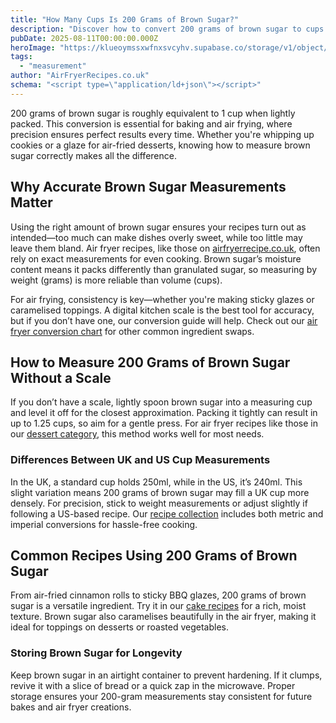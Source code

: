 ```yaml
---
title: "How Many Cups Is 200 Grams of Brown Sugar?"
description: "Discover how to convert 200 grams of brown sugar to cups for perfect baking every time. Get accurate measurements and air fryer-friendly tips!"
pubDate: 2025-08-11T00:00:00.000Z
heroImage: "https://klueoymssxwfnxsvcyhv.supabase.co/storage/v1/object/public/md/how-many-cups-is-200-grams-of-brown-sugar-ff9d7858.png"
tags:
  - "measurement"
author: "AirFryerRecipes.co.uk"
schema: "<script type=\"application/ld+json\"></script>"
---
```


<p>200 grams of brown sugar is roughly equivalent to 1 cup when lightly packed. This conversion is essential for baking and air frying, where precision ensures perfect results every time. Whether you're whipping up cookies or a glaze for air-fried desserts, knowing how to measure brown sugar correctly makes all the difference.</p>  

<h2>Why Accurate Brown Sugar Measurements Matter</h2>  
<p>Using the right amount of brown sugar ensures your recipes turn out as intended—too much can make dishes overly sweet, while too little may leave them bland. Air fryer recipes, like those on <a href=https://www.airfryerrecipe.co.uk/>airfryerrecipe.co.uk</a>, often rely on exact measurements for even cooking. Brown sugar’s moisture content means it packs differently than granulated sugar, so measuring by weight (grams) is more reliable than volume (cups).</p>  

<p>For air frying, consistency is key—whether you're making sticky glazes or caramelised toppings. A digital kitchen scale is the best tool for accuracy, but if you don’t have one, our conversion guide will help. Check out our <a href=https://www.airfryerrecipe.co.uk/air-fryer-conversion-chart>air fryer conversion chart</a> for other common ingredient swaps.</p>  

<h2>How to Measure 200 Grams of Brown Sugar Without a Scale</h2>  
<p>If you don’t have a scale, lightly spoon brown sugar into a measuring cup and level it off for the closest approximation. Packing it tightly can result in up to 1.25 cups, so aim for a gentle press. For air fryer recipes like those in our <a href=https://www.airfryerrecipe.co.uk/recipe-category/dessert>dessert category</a>, this method works well for most needs.</p>  

<h3>Differences Between UK and US Cup Measurements</h3>  
<p>In the UK, a standard cup holds 250ml, while in the US, it’s 240ml. This slight variation means 200 grams of brown sugar may fill a UK cup more densely. For precision, stick to weight measurements or adjust slightly if following a US-based recipe. Our <a href=https://www.airfryerrecipe.co.uk/recipes>recipe collection</a> includes both metric and imperial conversions for hassle-free cooking.</p>  

<h2>Common Recipes Using 200 Grams of Brown Sugar</h2>  
<p>From air-fried cinnamon rolls to sticky BBQ glazes, 200 grams of brown sugar is a versatile ingredient. Try it in our <a href=https://www.airfryerrecipe.co.uk/recipe-category/cakes>cake recipes</a> for a rich, moist texture. Brown sugar also caramelises beautifully in the air fryer, making it ideal for toppings on desserts or roasted vegetables.</p>  

<h3>Storing Brown Sugar for Longevity</h3>  
<p>Keep brown sugar in an airtight container to prevent hardening. If it clumps, revive it with a slice of bread or a quick zap in the microwave. Proper storage ensures your 200-gram measurements stay consistent for future bakes and air fryer creations.</p>